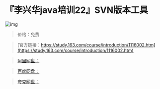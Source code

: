 # 『李兴华java培训22』SVN版本工具

![img](../../../assets/study163/free/6630883047748319517.gif)

> 价格：免费

> [官方链接：https://study.163.com/course/introduction/1116002.htm](https://study.163.com/course/introduction/1116002.htm)

> [阿里网盘：]()

> [百度网盘：]()

> [夸克网盘：]()
